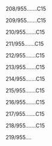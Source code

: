 208/955.......C15 


209/955.......C15 


210/955.......C15 


211/955.......C15 


212/955.......C15 


213/955.......C15 


214/955.......C15 


215/955.......C15 


216/955.......C15 


217/955.......C15 


218/955.......C15 


219/955.... 

